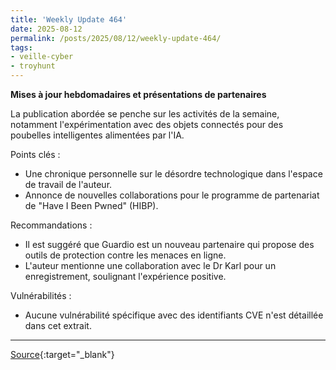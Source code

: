 ```yaml
---
title: 'Weekly Update 464'
date: 2025-08-12
permalink: /posts/2025/08/12/weekly-update-464/
tags:
- veille-cyber
- troyhunt
---
```

**Mises à jour hebdomadaires et présentations de partenaires**

La publication abordée se penche sur les activités de la semaine, notamment l'expérimentation avec des objets connectés pour des poubelles intelligentes alimentées par l'IA.

Points clés :

*   Une chronique personnelle sur le désordre technologique dans l'espace de travail de l'auteur.
*   Annonce de nouvelles collaborations pour le programme de partenariat de "Have I Been Pwned" (HIBP).

Recommandations :

*   Il est suggéré que Guardio est un nouveau partenaire qui propose des outils de protection contre les menaces en ligne.
*   L'auteur mentionne une collaboration avec le Dr Karl pour un enregistrement, soulignant l'expérience positive.

Vulnérabilités :

*   Aucune vulnérabilité spécifique avec des identifiants CVE n'est détaillée dans cet extrait.

---
[Source](https://www.troyhunt.com/weekly-update-464/){:target="_blank"}
